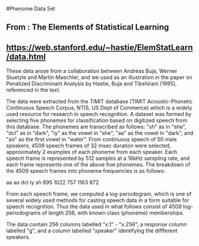 #Phenome Data Set

## From : The Elements of Statistical Learning
## https://web.stanford.edu/~hastie/ElemStatLearn/data.html

These data arose from a collaboration between  Andreas Buja, Werner
Stuetzle and Martin Maechler, and we used as an illustration in the
paper on Penalized Discriminant Analysis by Hastie, Buja and
Tibshirani (1995), referenced in the text. 

The data were extracted from the TIMIT database (TIMIT
Acoustic-Phonetic Continuous Speech Corpus, NTIS, US Dept of Commerce)
which is a widely used resource for research in speech recognition.  A
dataset was formed by selecting five phonemes for
classification based on digitized speech from this database.  The
phonemes are transcribed as follows: "sh" as in "she", "dcl" as in
"dark", "iy" as the vowel in "she", "aa" as the vowel in "dark", and
"ao" as the first vowel in "water".  From continuous speech of 50 male
speakers, 4509 speech frames of 32 msec duration were selected,
approximately 2 examples of each phoneme from each speaker.  Each
speech frame is represented by 512 samples at a 16kHz sampling rate,
and each frame represents one of the above five phonemes.  The
breakdown of the 4509 speech frames into phoneme frequencies is as
follows:

  aa   ao dcl   iy  sh 
 695 1022 757 1163 872

From each speech frame, we computed a log-periodogram, which is one of
several widely used methods for casting speech data in a form suitable
for speech recognition.  Thus the data used in what follows consist of
4509 log-periodograms of length 256, with known class (phoneme)
memberships. 

The data contain 256 columns labelled "x.1" - "x.256", a response
column labelled "g", and a column labelled "speaker" identifying the
diffferent speakers.

